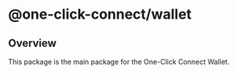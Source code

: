 # @one-click-connect/wallet

## Overview

This package is the main package for the One-Click Connect Wallet.
